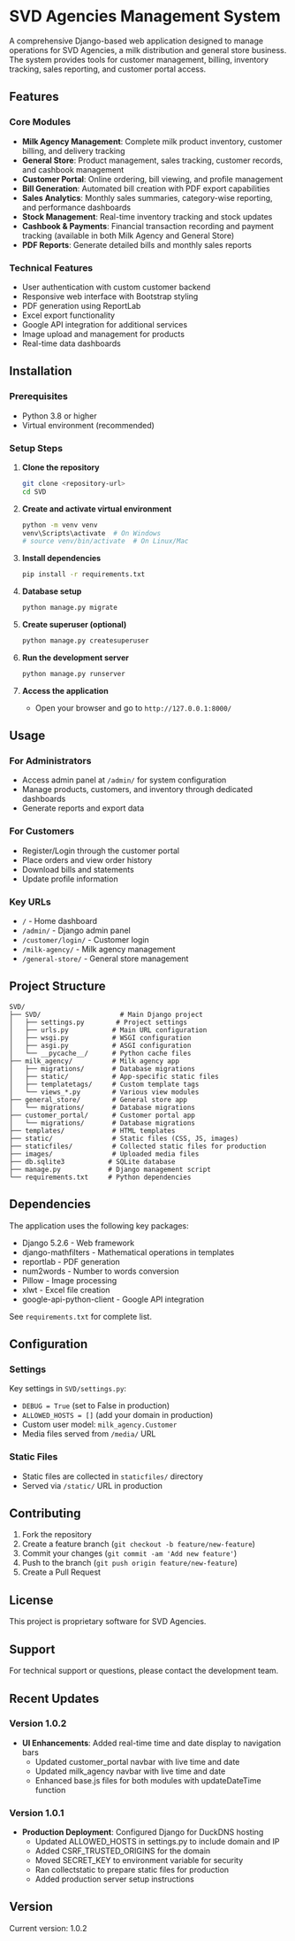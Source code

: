 # SVD Agencies Management System

A comprehensive Django-based web application designed to manage operations for SVD Agencies, a milk distribution and general store business. The system provides tools for customer management, billing, inventory tracking, sales reporting, and customer portal access.

## Features

### Core Modules
- **Milk Agency Management**: Complete milk product inventory, customer billing, and delivery tracking
- **General Store**: Product management, sales tracking, customer records, and cashbook management
- **Customer Portal**: Online ordering, bill viewing, and profile management
- **Bill Generation**: Automated bill creation with PDF export capabilities
- **Sales Analytics**: Monthly sales summaries, category-wise reporting, and performance dashboards
- **Stock Management**: Real-time inventory tracking and stock updates
- **Cashbook & Payments**: Financial transaction recording and payment tracking (available in both Milk Agency and General Store)
- **PDF Reports**: Generate detailed bills and monthly sales reports

### Technical Features
- User authentication with custom customer backend
- Responsive web interface with Bootstrap styling
- PDF generation using ReportLab
- Excel export functionality
- Google API integration for additional services
- Image upload and management for products
- Real-time data dashboards

## Installation

### Prerequisites
- Python 3.8 or higher
- Virtual environment (recommended)

### Setup Steps

1. **Clone the repository**
   ```bash
   git clone <repository-url>
   cd SVD
   ```

2. **Create and activate virtual environment**
   ```bash
   python -m venv venv
   venv\Scripts\activate  # On Windows
   # source venv/bin/activate  # On Linux/Mac
   ```

3. **Install dependencies**
   ```bash
   pip install -r requirements.txt
   ```

4. **Database setup**
   ```bash
   python manage.py migrate
   ```

5. **Create superuser (optional)**
   ```bash
   python manage.py createsuperuser
   ```

6. **Run the development server**
   ```bash
   python manage.py runserver
   ```

7. **Access the application**
   - Open your browser and go to `http://127.0.0.1:8000/`

## Usage

### For Administrators
- Access admin panel at `/admin/` for system configuration
- Manage products, customers, and inventory through dedicated dashboards
- Generate reports and export data

### For Customers
- Register/Login through the customer portal
- Place orders and view order history
- Download bills and statements
- Update profile information

### Key URLs
- `/` - Home dashboard
- `/admin/` - Django admin panel
- `/customer/login/` - Customer login
- `/milk-agency/` - Milk agency management
- `/general-store/` - General store management

## Project Structure

```
SVD/
├── SVD/                    # Main Django project
│   ├── settings.py        # Project settings
│   ├── urls.py           # Main URL configuration
│   ├── wsgi.py           # WSGI configuration
│   ├── asgi.py           # ASGI configuration
│   └── __pycache__/      # Python cache files
├── milk_agency/          # Milk agency app
│   ├── migrations/       # Database migrations
│   ├── static/           # App-specific static files
│   ├── templatetags/     # Custom template tags
│   └── views_*.py        # Various view modules
├── general_store/        # General store app
│   └── migrations/       # Database migrations
├── customer_portal/      # Customer portal app
│   └── migrations/       # Database migrations
├── templates/            # HTML templates
├── static/               # Static files (CSS, JS, images)
├── staticfiles/          # Collected static files for production
├── images/               # Uploaded media files
├── db.sqlite3           # SQLite database
├── manage.py            # Django management script
└── requirements.txt     # Python dependencies
```

## Dependencies

The application uses the following key packages:
- Django 5.2.6 - Web framework
- django-mathfilters - Mathematical operations in templates
- reportlab - PDF generation
- num2words - Number to words conversion
- Pillow - Image processing
- xlwt - Excel file creation
- google-api-python-client - Google API integration

See `requirements.txt` for complete list.

## Configuration

### Settings
Key settings in `SVD/settings.py`:
- `DEBUG = True` (set to False in production)
- `ALLOWED_HOSTS = []` (add your domain in production)
- Custom user model: `milk_agency.Customer`
- Media files served from `/media/` URL

### Static Files
- Static files are collected in `staticfiles/` directory
- Served via `/static/` URL in production

## Contributing

1. Fork the repository
2. Create a feature branch (`git checkout -b feature/new-feature`)
3. Commit your changes (`git commit -am 'Add new feature'`)
4. Push to the branch (`git push origin feature/new-feature`)
5. Create a Pull Request

## License

This project is proprietary software for SVD Agencies.

## Support

For technical support or questions, please contact the development team.

## Recent Updates

### Version 1.0.2
- **UI Enhancements**: Added real-time time and date display to navigation bars
  - Updated customer_portal navbar with live time and date
  - Updated milk_agency navbar with live time and date
  - Enhanced base.js files for both modules with updateDateTime function

### Version 1.0.1
- **Production Deployment**: Configured Django for DuckDNS hosting
  - Updated ALLOWED_HOSTS in settings.py to include domain and IP
  - Added CSRF_TRUSTED_ORIGINS for the domain
  - Moved SECRET_KEY to environment variable for security
  - Ran collectstatic to prepare static files for production
  - Added production server setup instructions

## Version

Current version: 1.0.2
